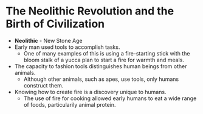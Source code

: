 # The Neolithic Revolution and the Birth of Civilization

* **Neolithic** - New Stone Age
* Early man used tools to accomplish tasks.
  * One of many examples of this is using a fire-starting stick with the bloom
    stalk of a yucca plan to start a fire for warmth and meals.
* The capacity to fashion tools distinguishes human beings from other animals.
  * Although other animals, such as apes, use tools, only humans construct
    them.
* Knowing how to create fire is a discovery unique to humans.
  * The use of fire for cooking allowed early humans to eat a wide range of
    foods, particularily animal protein.
